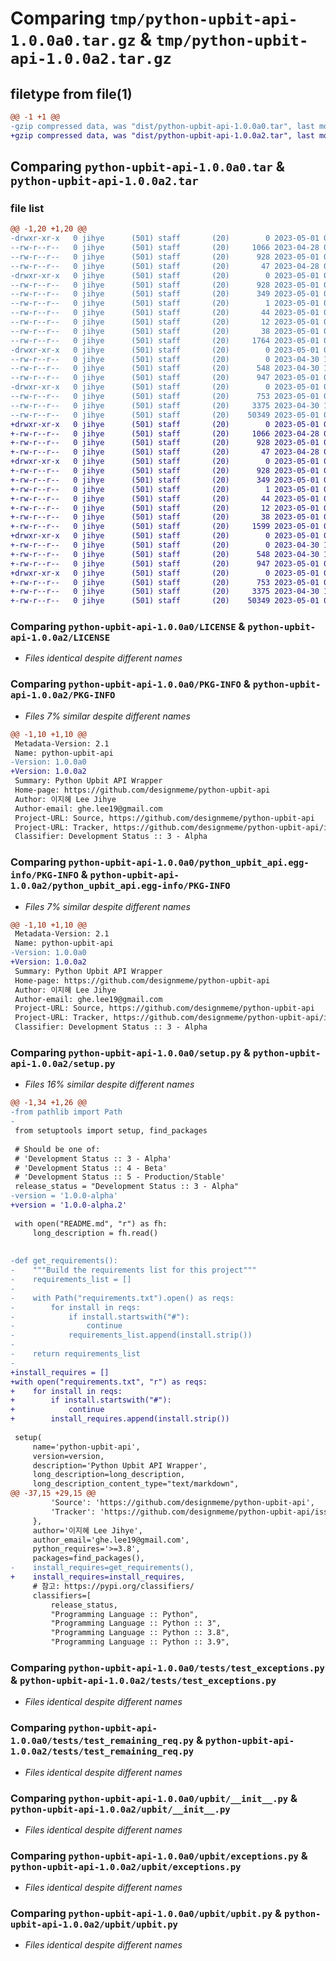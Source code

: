 # Comparing `tmp/python-upbit-api-1.0.0a0.tar.gz` & `tmp/python-upbit-api-1.0.0a2.tar.gz`

## filetype from file(1)

```diff
@@ -1 +1 @@
-gzip compressed data, was "dist/python-upbit-api-1.0.0a0.tar", last modified: Mon May  1 07:32:02 2023, max compression
+gzip compressed data, was "dist/python-upbit-api-1.0.0a2.tar", last modified: Mon May  1 08:37:07 2023, max compression
```

## Comparing `python-upbit-api-1.0.0a0.tar` & `python-upbit-api-1.0.0a2.tar`

### file list

```diff
@@ -1,20 +1,20 @@
-drwxr-xr-x   0 jihye      (501) staff       (20)        0 2023-05-01 07:32:02.588703 python-upbit-api-1.0.0a0/
--rw-r--r--   0 jihye      (501) staff       (20)     1066 2023-04-28 03:15:30.000000 python-upbit-api-1.0.0a0/LICENSE
--rw-r--r--   0 jihye      (501) staff       (20)      928 2023-05-01 07:32:02.588504 python-upbit-api-1.0.0a0/PKG-INFO
--rw-r--r--   0 jihye      (501) staff       (20)       47 2023-04-28 04:46:27.000000 python-upbit-api-1.0.0a0/README.md
-drwxr-xr-x   0 jihye      (501) staff       (20)        0 2023-05-01 07:32:02.586404 python-upbit-api-1.0.0a0/python_upbit_api.egg-info/
--rw-r--r--   0 jihye      (501) staff       (20)      928 2023-05-01 07:32:02.000000 python-upbit-api-1.0.0a0/python_upbit_api.egg-info/PKG-INFO
--rw-r--r--   0 jihye      (501) staff       (20)      349 2023-05-01 07:32:02.000000 python-upbit-api-1.0.0a0/python_upbit_api.egg-info/SOURCES.txt
--rw-r--r--   0 jihye      (501) staff       (20)        1 2023-05-01 07:32:02.000000 python-upbit-api-1.0.0a0/python_upbit_api.egg-info/dependency_links.txt
--rw-r--r--   0 jihye      (501) staff       (20)       44 2023-05-01 07:32:02.000000 python-upbit-api-1.0.0a0/python_upbit_api.egg-info/requires.txt
--rw-r--r--   0 jihye      (501) staff       (20)       12 2023-05-01 07:32:02.000000 python-upbit-api-1.0.0a0/python_upbit_api.egg-info/top_level.txt
--rw-r--r--   0 jihye      (501) staff       (20)       38 2023-05-01 07:32:02.588756 python-upbit-api-1.0.0a0/setup.cfg
--rw-r--r--   0 jihye      (501) staff       (20)     1764 2023-05-01 03:58:05.000000 python-upbit-api-1.0.0a0/setup.py
-drwxr-xr-x   0 jihye      (501) staff       (20)        0 2023-05-01 07:32:02.586949 python-upbit-api-1.0.0a0/tests/
--rw-r--r--   0 jihye      (501) staff       (20)        0 2023-04-30 10:41:14.000000 python-upbit-api-1.0.0a0/tests/__init__.py
--rw-r--r--   0 jihye      (501) staff       (20)      548 2023-04-30 10:41:14.000000 python-upbit-api-1.0.0a0/tests/test_exceptions.py
--rw-r--r--   0 jihye      (501) staff       (20)      947 2023-05-01 04:26:36.000000 python-upbit-api-1.0.0a0/tests/test_remaining_req.py
-drwxr-xr-x   0 jihye      (501) staff       (20)        0 2023-05-01 07:32:02.587796 python-upbit-api-1.0.0a0/upbit/
--rw-r--r--   0 jihye      (501) staff       (20)      753 2023-05-01 03:34:38.000000 python-upbit-api-1.0.0a0/upbit/__init__.py
--rw-r--r--   0 jihye      (501) staff       (20)     3375 2023-04-30 10:41:14.000000 python-upbit-api-1.0.0a0/upbit/exceptions.py
--rw-r--r--   0 jihye      (501) staff       (20)    50349 2023-05-01 02:20:15.000000 python-upbit-api-1.0.0a0/upbit/upbit.py
+drwxr-xr-x   0 jihye      (501) staff       (20)        0 2023-05-01 08:37:07.600436 python-upbit-api-1.0.0a2/
+-rw-r--r--   0 jihye      (501) staff       (20)     1066 2023-04-28 03:15:30.000000 python-upbit-api-1.0.0a2/LICENSE
+-rw-r--r--   0 jihye      (501) staff       (20)      928 2023-05-01 08:37:07.600218 python-upbit-api-1.0.0a2/PKG-INFO
+-rw-r--r--   0 jihye      (501) staff       (20)       47 2023-04-28 04:46:27.000000 python-upbit-api-1.0.0a2/README.md
+drwxr-xr-x   0 jihye      (501) staff       (20)        0 2023-05-01 08:37:07.597771 python-upbit-api-1.0.0a2/python_upbit_api.egg-info/
+-rw-r--r--   0 jihye      (501) staff       (20)      928 2023-05-01 08:37:07.000000 python-upbit-api-1.0.0a2/python_upbit_api.egg-info/PKG-INFO
+-rw-r--r--   0 jihye      (501) staff       (20)      349 2023-05-01 08:37:07.000000 python-upbit-api-1.0.0a2/python_upbit_api.egg-info/SOURCES.txt
+-rw-r--r--   0 jihye      (501) staff       (20)        1 2023-05-01 08:37:07.000000 python-upbit-api-1.0.0a2/python_upbit_api.egg-info/dependency_links.txt
+-rw-r--r--   0 jihye      (501) staff       (20)       44 2023-05-01 08:37:07.000000 python-upbit-api-1.0.0a2/python_upbit_api.egg-info/requires.txt
+-rw-r--r--   0 jihye      (501) staff       (20)       12 2023-05-01 08:37:07.000000 python-upbit-api-1.0.0a2/python_upbit_api.egg-info/top_level.txt
+-rw-r--r--   0 jihye      (501) staff       (20)       38 2023-05-01 08:37:07.600499 python-upbit-api-1.0.0a2/setup.cfg
+-rw-r--r--   0 jihye      (501) staff       (20)     1599 2023-05-01 08:36:54.000000 python-upbit-api-1.0.0a2/setup.py
+drwxr-xr-x   0 jihye      (501) staff       (20)        0 2023-05-01 08:37:07.598430 python-upbit-api-1.0.0a2/tests/
+-rw-r--r--   0 jihye      (501) staff       (20)        0 2023-04-30 10:41:14.000000 python-upbit-api-1.0.0a2/tests/__init__.py
+-rw-r--r--   0 jihye      (501) staff       (20)      548 2023-04-30 10:41:14.000000 python-upbit-api-1.0.0a2/tests/test_exceptions.py
+-rw-r--r--   0 jihye      (501) staff       (20)      947 2023-05-01 04:26:36.000000 python-upbit-api-1.0.0a2/tests/test_remaining_req.py
+drwxr-xr-x   0 jihye      (501) staff       (20)        0 2023-05-01 08:37:07.599345 python-upbit-api-1.0.0a2/upbit/
+-rw-r--r--   0 jihye      (501) staff       (20)      753 2023-05-01 03:34:38.000000 python-upbit-api-1.0.0a2/upbit/__init__.py
+-rw-r--r--   0 jihye      (501) staff       (20)     3375 2023-04-30 10:41:14.000000 python-upbit-api-1.0.0a2/upbit/exceptions.py
+-rw-r--r--   0 jihye      (501) staff       (20)    50349 2023-05-01 02:20:15.000000 python-upbit-api-1.0.0a2/upbit/upbit.py
```

### Comparing `python-upbit-api-1.0.0a0/LICENSE` & `python-upbit-api-1.0.0a2/LICENSE`

 * *Files identical despite different names*

### Comparing `python-upbit-api-1.0.0a0/PKG-INFO` & `python-upbit-api-1.0.0a2/PKG-INFO`

 * *Files 7% similar despite different names*

```diff
@@ -1,10 +1,10 @@
 Metadata-Version: 2.1
 Name: python-upbit-api
-Version: 1.0.0a0
+Version: 1.0.0a2
 Summary: Python Upbit API Wrapper
 Home-page: https://github.com/designmeme/python-upbit-api
 Author: 이지혜 Lee Jihye
 Author-email: ghe.lee19@gmail.com
 Project-URL: Source, https://github.com/designmeme/python-upbit-api
 Project-URL: Tracker, https://github.com/designmeme/python-upbit-api/issues
 Classifier: Development Status :: 3 - Alpha
```

### Comparing `python-upbit-api-1.0.0a0/python_upbit_api.egg-info/PKG-INFO` & `python-upbit-api-1.0.0a2/python_upbit_api.egg-info/PKG-INFO`

 * *Files 7% similar despite different names*

```diff
@@ -1,10 +1,10 @@
 Metadata-Version: 2.1
 Name: python-upbit-api
-Version: 1.0.0a0
+Version: 1.0.0a2
 Summary: Python Upbit API Wrapper
 Home-page: https://github.com/designmeme/python-upbit-api
 Author: 이지혜 Lee Jihye
 Author-email: ghe.lee19@gmail.com
 Project-URL: Source, https://github.com/designmeme/python-upbit-api
 Project-URL: Tracker, https://github.com/designmeme/python-upbit-api/issues
 Classifier: Development Status :: 3 - Alpha
```

### Comparing `python-upbit-api-1.0.0a0/setup.py` & `python-upbit-api-1.0.0a2/setup.py`

 * *Files 16% similar despite different names*

```diff
@@ -1,34 +1,26 @@
-from pathlib import Path
-
 from setuptools import setup, find_packages
 
 # Should be one of:
 # 'Development Status :: 3 - Alpha'
 # 'Development Status :: 4 - Beta'
 # 'Development Status :: 5 - Production/Stable'
 release_status = "Development Status :: 3 - Alpha"
-version = '1.0.0-alpha'
+version = '1.0.0-alpha.2'
 
 with open("README.md", "r") as fh:
     long_description = fh.read()
 
 
-def get_requirements():
-    """Build the requirements list for this project"""
-    requirements_list = []
-
-    with Path("requirements.txt").open() as reqs:
-        for install in reqs:
-            if install.startswith("#"):
-                continue
-            requirements_list.append(install.strip())
-
-    return requirements_list
-
+install_requires = []
+with open("requirements.txt", "r") as reqs:
+    for install in reqs:
+        if install.startswith("#"):
+            continue
+        install_requires.append(install.strip())
 
 setup(
     name='python-upbit-api',
     version=version,
     description='Python Upbit API Wrapper',
     long_description=long_description,
     long_description_content_type="text/markdown",
@@ -37,15 +29,15 @@
         'Source': 'https://github.com/designmeme/python-upbit-api',
         'Tracker': 'https://github.com/designmeme/python-upbit-api/issues',
     },
     author='이지혜 Lee Jihye',
     author_email='ghe.lee19@gmail.com',
     python_requires='>=3.8',
     packages=find_packages(),
-    install_requires=get_requirements(),
+    install_requires=install_requires,
     # 참고: https://pypi.org/classifiers/
     classifiers=[
         release_status,
         "Programming Language :: Python",
         "Programming Language :: Python :: 3",
         "Programming Language :: Python :: 3.8",
         "Programming Language :: Python :: 3.9",
```

### Comparing `python-upbit-api-1.0.0a0/tests/test_exceptions.py` & `python-upbit-api-1.0.0a2/tests/test_exceptions.py`

 * *Files identical despite different names*

### Comparing `python-upbit-api-1.0.0a0/tests/test_remaining_req.py` & `python-upbit-api-1.0.0a2/tests/test_remaining_req.py`

 * *Files identical despite different names*

### Comparing `python-upbit-api-1.0.0a0/upbit/__init__.py` & `python-upbit-api-1.0.0a2/upbit/__init__.py`

 * *Files identical despite different names*

### Comparing `python-upbit-api-1.0.0a0/upbit/exceptions.py` & `python-upbit-api-1.0.0a2/upbit/exceptions.py`

 * *Files identical despite different names*

### Comparing `python-upbit-api-1.0.0a0/upbit/upbit.py` & `python-upbit-api-1.0.0a2/upbit/upbit.py`

 * *Files identical despite different names*

